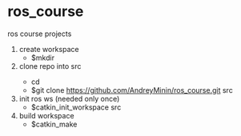 # ros_course
ros course projects

1. create workspace
   - $mkdir <workspace>
2. clone repo into <workspace> src
   - cd <workspace>
   - $git clone https://github.com/AndreyMinin/ros_course.git src
3. init ros ws (needed only once)
   - $catkin_init_workspace src
4. build workspace
   - $catkin_make
